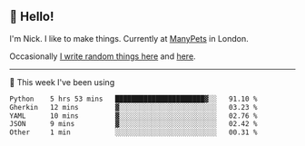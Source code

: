 ## 👋 Hello! 

I'm Nick. I like to make things. Currently at [ManyPets](https://manypets.com) in London.

Occasionally [I write random things here](https://nicksnell.com) and [here](https://twitter.com/nicksnell).

-------

🚀 This week I've been using

<!--START_SECTION:waka-->

```txt
Python    5 hrs 53 mins   ██████████████████████▓░░   91.10 %
Gherkin   12 mins         ▓░░░░░░░░░░░░░░░░░░░░░░░░   03.23 %
YAML      10 mins         ▓░░░░░░░░░░░░░░░░░░░░░░░░   02.76 %
JSON      9 mins          ▓░░░░░░░░░░░░░░░░░░░░░░░░   02.42 %
Other     1 min           ░░░░░░░░░░░░░░░░░░░░░░░░░   00.31 %
```

<!--END_SECTION:waka-->
